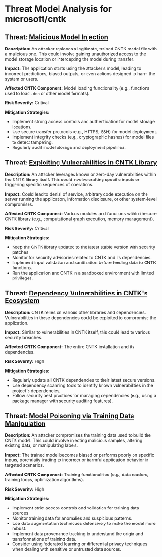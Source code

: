 # Threat Model Analysis for microsoft/cntk

## Threat: [Malicious Model Injection](./threats/malicious_model_injection.md)

**Description:** An attacker replaces a legitimate, trained CNTK model file with a malicious one. This could involve gaining unauthorized access to the model storage location or intercepting the model during transfer.

**Impact:** The application starts using the attacker's model, leading to incorrect predictions, biased outputs, or even actions designed to harm the system or users.

**Affected CNTK Component:** Model loading functionality (e.g., functions used to load `.dnn` or other model formats).

**Risk Severity:** Critical

**Mitigation Strategies:**
*   Implement strong access controls and authentication for model storage locations.
*   Use secure transfer protocols (e.g., HTTPS, SSH) for model deployment.
*   Implement integrity checks (e.g., cryptographic hashes) for model files to detect tampering.
*   Regularly audit model storage and deployment pipelines.

## Threat: [Exploiting Vulnerabilities in CNTK Library](./threats/exploiting_vulnerabilities_in_cntk_library.md)

**Description:** An attacker leverages known or zero-day vulnerabilities within the CNTK library itself. This could involve crafting specific inputs or triggering specific sequences of operations.

**Impact:** Could lead to denial of service, arbitrary code execution on the server running the application, information disclosure, or other system-level compromises.

**Affected CNTK Component:** Various modules and functions within the core CNTK library (e.g., computational graph execution, memory management).

**Risk Severity:** Critical

**Mitigation Strategies:**
*   Keep the CNTK library updated to the latest stable version with security patches.
*   Monitor for security advisories related to CNTK and its dependencies.
*   Implement input validation and sanitization before feeding data to CNTK functions.
*   Run the application and CNTK in a sandboxed environment with limited privileges.

## Threat: [Dependency Vulnerabilities in CNTK's Ecosystem](./threats/dependency_vulnerabilities_in_cntk's_ecosystem.md)

**Description:** CNTK relies on various other libraries and dependencies. Vulnerabilities in these dependencies could be exploited to compromise the application.

**Impact:** Similar to vulnerabilities in CNTK itself, this could lead to various security breaches.

**Affected CNTK Component:** The entire CNTK installation and its dependencies.

**Risk Severity:** High

**Mitigation Strategies:**
*   Regularly update all CNTK dependencies to their latest secure versions.
*   Use dependency scanning tools to identify known vulnerabilities in the project's dependencies.
*   Follow security best practices for managing dependencies (e.g., using a package manager with security auditing features).

## Threat: [Model Poisoning via Training Data Manipulation](./threats/model_poisoning_via_training_data_manipulation.md)

**Description:** An attacker compromises the training data used to build the CNTK model. This could involve injecting malicious samples, altering existing data, or manipulating labels.

**Impact:** The trained model becomes biased or performs poorly on specific inputs, potentially leading to incorrect or harmful application behavior in targeted scenarios.

**Affected CNTK Component:** Training functionalities (e.g., data readers, training loops, optimization algorithms).

**Risk Severity:** High

**Mitigation Strategies:**
*   Implement strict access controls and validation for training data sources.
*   Monitor training data for anomalies and suspicious patterns.
*   Use data augmentation techniques defensively to make the model more robust.
*   Implement data provenance tracking to understand the origin and transformations of training data.
*   Consider using federated learning or differential privacy techniques when dealing with sensitive or untrusted data sources.

